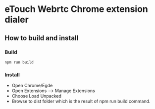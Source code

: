 # eTouch Webrtc Chrome extension dialer

## How to build and install

### Build

```
npm run build
```

### Install

- Open Chrome/Egde
- Open Extensions --> Manage Extensions
- Choose Load Unpacked
- Browse to dist folder which is the result of npm run build command.
